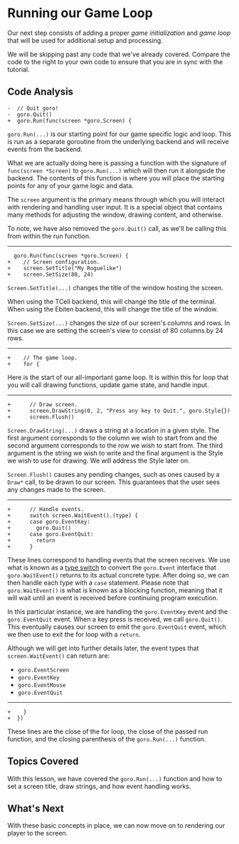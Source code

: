 # Running our Game Loop
Our next step consists of adding a proper *game initialization* and *game loop* that will be used for additional setup and processing.

We will be skipping past any code that we've already covered. Compare the code to the right to your own code to ensure that you are in sync with the tutorial.

## Code Analysis

```
-  // Quit goro!
-  goro.Quit()
+  goro.Run(func(screen *goro.Screen) {
```
`goro.Run(...)` is our starting point for our game specific logic and loop. This is run as a separate goroutine from the underlying backend and will receive events from the backend.

What we are actually doing here is passing a function with the signature of `func(screen *Screen)` to `goro.Run(...)` which will then run it alongside the backend. The contents of this function is where you will place the starting points for any of your game logic and data.

The `screen` argument is the primary means through which you will interact with rendering and handling user input. It is a special object that contains many methods for adjusting the window, drawing content, and otherwise.

To note, we have also removed the `goro.Quit()` call, as we'll be calling this from within the run function.

---

```
  goro.Run(func(screen *goro.Screen) {
+    // Screen configuration.
+    screen.SetTitle("My Roguelike")
+    screen.SetSize(80, 24)
```
`Screen.SetTitle(...)` changes the title of the window hosting the screen.

When using the TCell backend, this will change the title of the terminal. When using the Ebiten backend, this will change the title of the window.

`Screen.SetSize(...)` changes the size of our screen's columns and rows. In this case we are setting the screen's view to consist of 80 columns by 24 rows.

---

```
+    // The game loop.
+    for {
```
Here is the start of our all-important game loop. It is within this for loop that you will call drawing functions, update game state, and handle input.

---

```
+      // Draw screen.
+      screen.DrawString(0, 2, "Press any key to Quit.", goro.Style{})
+      screen.Flush()
```
`Screen.DrawString(...)` draws a string at a location in a given style. The first argument corresponds to the column we wish to start from and the second argument corresponds to the row we wish to start from. The third argument is the string we wish to write and the final argument is the Style we wish to use for drawing. We will address the Style later on.

`Screen.Flush()` causes any pending changes, such as ones caused by a `Draw*` call, to be drawn to our screen. This guarantees that the user sees any changes made to the screen.

---

```
+      // Handle events.
+      switch screen.WaitEvent().(type) {
+      case goro.EventKey:
+        goro.Quit()
+      case goro.EventQuit:
+        return
+      }
```
These lines correspond to handling events that the screen receives. We use what is known as a [type switch](https://tour.golang.org/methods/16) to convert the `goro.Event` interface that `goro.WaitEvent()` returns to its actual concrete type. After doing so, we can then handle each type with a `case` statement. Please note that `goro.WaitEvent()` is what is known as a blocking function, meaning that it will wait until an event is received before continuing program execution.

In this particular instance, we are handling the `goro.EventKey` event and the `goro.EventQuit` event. When a key press is received, we call `goro.Quit()`. This eventually causes our screen to emit the `goro.EventQuit` event, which we then use to exit the for loop with a `return`.

Although we will get into further details later, the event types that `screen.WaitEvent()` can return are:

  * `goro.EventScreen`
  * `goro.EventKey`
  * `goro.EventMouse`
  * `goro.EventQuit`

---
```
+    }
+  })
```
These lines are the close of the for loop, the close of the passed run function, and the closing parenthesis of the `goro.Run(...)` function.

## Topics Covered
With this lesson, we have covered the `goro.Run(...)` function and how to set a screen title, draw strings, and how event handling works.

## What's Next
With these basic concepts in place, we can now move on to rendering our player to the screen.
